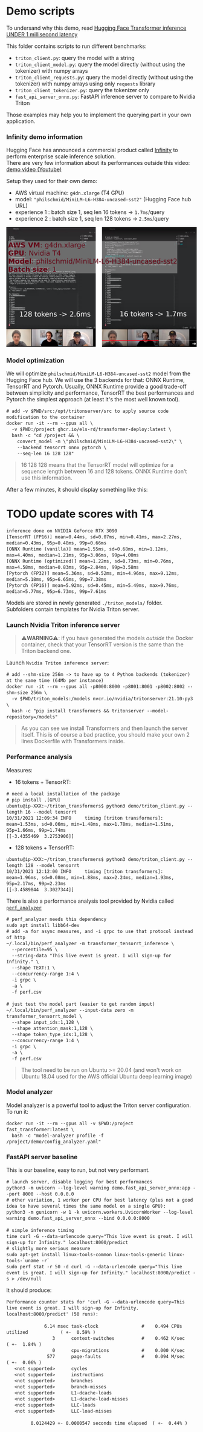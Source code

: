 # Demo scripts

To undersand why this demo, read [Hugging Face Transformer inference UNDER 1 millisecond latency](https://towardsdatascience.com/hugging-face-transformer-inference-under-1-millisecond-latency-e1be0057a51c?source=friends_link&sk=cd880e05c501c7880f2b9454830b8915)

This folder contains scripts to run different benchmarks:

* `triton_client.py`: query the model with a string
* `triton_client_model.py`: query the model directly (without using the tokenizer) with numpy arrays
* `triton_client_requests.py`: query the model directly (without using the tokenizer) with numpy arrays using only `requests` library
* `triton_client_tokenizer.py`: query the tokenizer only
* `fast_api_server_onnx.py`: FastAPI inference server to compare to Nvidia Triton

Those examples may help you to implement the querying part in your own application.

### Infinity demo information

Hugging Face has announced a commercial product called [Infinity](https://huggingface.co/infinity) to perform enterprise scale inference solution.  
There are very few information about its performances outside this video:  
[demo video (Youtube)](https://www.youtube.com/watch?v=jiftCAhOYQA)

Setup they used for their own demo:

* AWS virtual machine: `g4dn.xlarge` (T4 GPU)
* model: `"philschmid/MiniLM-L6-H384-uncased-sst2"` (Hugging Face hub URL)
* experience 1 : batch size 1, seq len 16 tokens -> `1.7ms`/query
* experience 2 : batch size 1, seq len 128 tokens -> `2.5ms`/query

![](./resources/infinity.png)

### Model optimization

We will optimize `philschmid/MiniLM-L6-H384-uncased-sst2` model from the Hugging Face hub.
We will use the 3 backends for that: ONNX Runtime, TensorRT and Pytorch.
Usually, ONNX Runtime provide a good trade-off between simplicity and performance, TensorRT the best performances
and Pytorch the simplest approach (at least it's the most well known tool).

```shell
# add -v $PWD/src:/opt/tritonserver/src to apply source code modification to the container
docker run -it --rm --gpus all \
  -v $PWD:/project ghcr.io/els-rd/transformer-deploy:latest \
  bash -c "cd /project && \
    convert_model -m \"philschmid/MiniLM-L6-H384-uncased-sst2\" \
    --backend tensorrt onnx pytorch \
    --seq-len 16 128 128"
```

> 16 128 128 means that the TensorRT model will optimize for a sequence length between 16 and 128 tokens.
> ONNX Runtime don't use this information.

After a few minutes, it should display something like this:

# TODO update scores with T4

```log
inference done on NVIDIA GeForce RTX 3090
[TensorRT (FP16)] mean=0.44ms, sd=0.07ms, min=0.41ms, max=2.27ms, median=0.43ms, 95p=0.48ms, 99p=0.66ms
[ONNX Runtime (vanilla)] mean=1.55ms, sd=0.68ms, min=1.12ms, max=4.40ms, median=1.21ms, 95p=3.06ms, 99p=4.00ms
[ONNX Runtime (optimized)] mean=1.22ms, sd=0.73ms, min=0.76ms, max=4.58ms, median=0.83ms, 95p=2.84ms, 99p=3.58ms
[Pytorch (FP32)] mean=5.36ms, sd=0.52ms, min=4.96ms, max=9.12ms, median=5.18ms, 95p=6.65ms, 99p=7.38ms
[Pytorch (FP16)] mean=5.92ms, sd=0.45ms, min=5.49ms, max=9.76ms, median=5.77ms, 95p=6.73ms, 99p=7.61ms
```

Models are stored in newly generated `./triton_models/` folder.  
Subfolders contain templates for Nvidia Triton server.

### Launch Nvidia Triton inference server

> ⚠️**WARNING**⚠️: if you have generated the models *outside* the Docker container, 
> check that your TensorRT version is the same than the Triton backend one.

Launch `Nvidia Triton inference server`: 

```shell
# add --shm-size 256m -> to have up to 4 Python backends (tokenizer) at the same time (64Mb per instance) 
docker run -it --rm --gpus all -p8000:8000 -p8001:8001 -p8002:8002 --shm-size 256m \
  -v $PWD/triton_models:/models nvcr.io/nvidia/tritonserver:21.10-py3 \
  bash -c "pip install transformers && tritonserver --model-repository=/models"
```

> As you can see we install Transformers and then launch the server itself.
> This is of course a bad practice, you should make your own 2 lines Dockerfile with Transformers inside.

### Performance analysis

Measures:

* 16 tokens + TensorRT:
```shell
# need a local installation of the package
# pip install .[GPU]
ubuntu@ip-XXX:~/triton_transformers$ python3 demo/triton_client.py --length 16 --model tensorrt
10/31/2021 12:09:34 INFO     timing [triton transformers]: mean=1.53ms, sd=0.06ms, min=1.48ms, max=1.78ms, median=1.51ms, 95p=1.66ms, 99p=1.74ms
[[-3.4355469  3.2753906]]
```

* 128 tokens + TensorRT:
```shell
ubuntu@ip-XXX:~/triton_transformers$ python3 demo/triton_client.py --length 128 --model tensorrt
10/31/2021 12:12:00 INFO     timing [triton transformers]: mean=1.96ms, sd=0.08ms, min=1.88ms, max=2.24ms, median=1.93ms, 95p=2.17ms, 99p=2.23ms
[[-3.4589844  3.3027344]]
```

There is also a performance analysis tool provided by Nvidia called [`perf_analyzer`](https://github.com/triton-inference-server/server/blob/main/docs/perf_analyzer.md)

```shell
# perf_analyzer needs this dependency
sudo apt install libb64-dev
# add -a for async measures, and -i grpc to use that protocol instead of http 
~/.local/bin/perf_analyzer -m transformer_tensorrt_inference \
  --percentile=95 \
  --string-data "This live event is great. I will sign-up for Infinity." \
  --shape TEXT:1 \
  --concurrency-range 1:4 \
  -i grpc \
  -a \
  -f perf.csv

# just test the model part (easier to get random input)
~/.local/bin/perf_analyzer --input-data zero -m transformer_tensorrt_model \
  --shape input_ids:1,128 \
  --shape attention_mask:1,128 \
  --shape token_type_ids:1,128 \
  --concurrency-range 1:4 \
  -i grpc \
  -a \
  -f perf.csv
```

> The tool need to be run on Ubuntu >= 20.04 (and won't work on Ubuntu 18.04 used for the AWS official Ubuntu deep learning image)

### Model analyzer

Model analyzer is a powerful tool to adjust the Triton server configuration.
To run it:

```shell
docker run -it --rm --gpus all -v $PWD:/project fast_transformer:latest \
  bash -c "model-analyzer profile -f /project/demo/config_analyzer.yaml"
```

### FastAPI server baseline

This is our baseline, easy to run, but not very performant.

```shell
# launch server, disable logging for best performances
python3 -m uvicorn --log-level warning demo.fast_api_server_onnx:app --port 8000 --host 0.0.0.0
# other variation, 1 worker per CPU for best latency (plus not a good idea to have several times the same model on a single GPU):
python3 -m gunicorn -w 1 -k uvicorn.workers.UvicornWorker --log-level warning demo.fast_api_server_onnx --bind 0.0.0.0:8000

# simple inference timing
time curl -G --data-urlencode query="This live event is great. I will sign-up for Infinity." localhost:8000/predict
# slightly more serious measure
sudo apt-get install linux-tools-common linux-tools-generic linux-tools-`uname -r`
sudo perf stat -r 50 -d curl -G --data-urlencode query="This live event is great. I will sign-up for Infinity." localhost:8000/predict -s > /dev/null
```

It should produce:

```shell
Performance counter stats for 'curl -G --data-urlencode query=This live event is great. I will sign-up for Infinity. localhost:8000/predict' (50 runs):

              6.14 msec task-clock                #    0.494 CPUs utilized            ( +-  0.59% )
                 3      context-switches          #    0.462 K/sec                    ( +-  1.84% )
                 0      cpu-migrations            #    0.000 K/sec                  
               577      page-faults               #    0.094 M/sec                    ( +-  0.06% )
   <not supported>      cycles                                                      
   <not supported>      instructions                                                
   <not supported>      branches                                                    
   <not supported>      branch-misses                                               
   <not supported>      L1-dcache-loads                                             
   <not supported>      L1-dcache-load-misses                                       
   <not supported>      LLC-loads                                                   
   <not supported>      LLC-load-misses                                             

         0.0124429 +- 0.0000547 seconds time elapsed  ( +-  0.44% )
```
